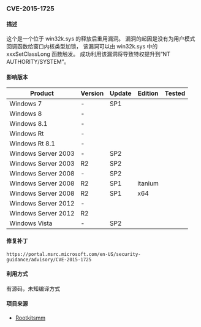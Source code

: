### CVE-2015-1725

#### 描述

这个是一个位于 win32k.sys 的释放后重用漏洞。 漏洞的起因是没有为用户模式回调函数给窗口内核类型加锁， 该漏洞可以由 win32k.sys 中的 xxxSetClassLong 函数触发。 成功利用该漏洞将导致特权提升到“NT AUTHORITY/SYSTEM”。

#### 影响版本

| Product             | Version | Update | Edition | Tested |
| ------------------- | ------- | ------ | ------- | ------ |
| Windows 7           | -       | SP1    |         |        |
| Windows 8           | -       |        |         |        |
| Windows 8.1         | -       |        |         |        |
| Windows Rt          | -       |        |         |        |
| Windows Rt 8.1      | -       |        |         |        |
| Windows Server 2003 | -       | SP2    |         |        |
| Windows Server 2003 | R2      | SP2    |         |        |
| Windows Server 2008 | -       | SP2    |         |        |
| Windows Server 2008 | R2      | SP1    | itanium |        |
| Windows Server 2008 | R2      | SP1    | x64     |        |
| Windows Server 2012 | -       |        |         |        |
| Windows Server 2012 | R2      |        |         |        |
| Windows Vista       | -       | SP2    |         |        |

#### 修复补丁

```
https://portal.msrc.microsoft.com/en-US/security-guidance/advisory/CVE-2015-1725
```

#### 利用方式

有源码，未知编译方式

#### 项目来源

- [Rootkitsmm](https://github.com/Rootkitsmm/MS15-061)

